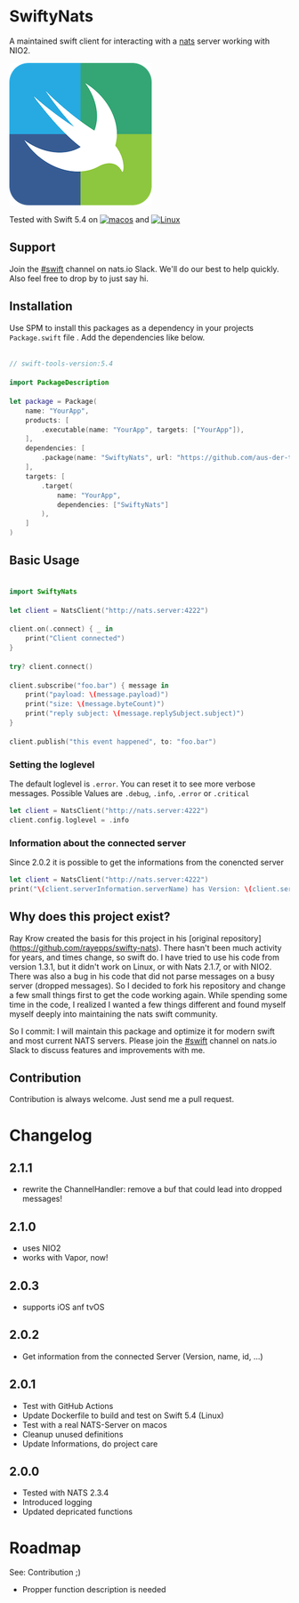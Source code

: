 # SwiftyNats
A maintained swift client for interacting with a [nats](http://nats.io) server working with NIO2.

![SwiftyNats Logo](./Resources/Logo@256.png)

Tested with Swift 5.4 on [![macos](https://github.com/aus-der-Technik/swifty-nats/actions/workflows/macos.yml/badge.svg?branch=main)](https://github.com/aus-der-Technik/swifty-nats/actions/workflows/macos.yml) and [![Linux](https://github.com/aus-der-Technik/swifty-nats/actions/workflows/linux.yml/badge.svg?branch=main)](https://github.com/aus-der-Technik/swifty-nats/actions/workflows/linux.yml)

## Support
Join the [#swift](https://natsio.slack.com/archives/C02D41BU0PQ) channel on nats.io Slack. 
We'll do our best to help quickly. Also feel free to drop by to just say hi. 

## Installation
Use SPM to install this packages as a dependency in your projects `Package.swift` file .
Add the dependencies like below.

```swift

// swift-tools-version:5.4

import PackageDescription

let package = Package(
    name: "YourApp",
    products: [
        .executable(name: "YourApp", targets: ["YourApp"]),
    ],
    dependencies: [
        .package(name: "SwiftyNats", url: "https://github.com/aus-der-technik/swifty-nats.git", from: "2.1.1")
    ],
    targets: [
        .target(
            name: "YourApp",
            dependencies: ["SwiftyNats"]
        ),
    ]
)

```

## Basic Usage
```swift

import SwiftyNats

let client = NatsClient("http://nats.server:4222")

client.on(.connect) { _ in
    print("Client connected")
}

try? client.connect()

client.subscribe("foo.bar") { message in
    print("payload: \(message.payload)")
    print("size: \(message.byteCount)")
    print("reply subject: \(message.replySubject.subject)")
}

client.publish("this event happened", to: "foo.bar")

```

### Setting the loglevel

The default loglevel is `.error`. You can reset it to see more verbose messages. Possible
Values are `.debug`, `.info`, `.error` or `.critical`

```swift
let client = NatsClient("http://nats.server:4222")
client.config.loglevel = .info
```

### Information about the connected server

Since 2.0.2 it is possible to get the informations from the conencted server

```swift
let client = NatsClient("http://nats.server:4222")
print("\(client.serverInformation.serverName) has Version: \(client.serverInformation.version))");
```

## Why does this project exist? 
Ray Krow created the basis for this project in his [original repository] (https://github.com/rayepps/swifty-nats). 
There hasn't been much activity for years, and times change, so swift do. I have tried to use his code from 
version 1.3.1, but it didn't work on Linux, or with Nats 2.1.7, or with NIO2. There was 
also a bug in his code that did not parse messages on a busy server (dropped messages). 
So I decided to fork his repository and change a few small things first to get the code working again. 
While spending some time in the code, I realized I wanted a few things different and found myself 
myself deeply into maintaining the nats swift community. 

So I commit: I will maintain this package and optimize it for modern swift and most current NATS servers. Please 
join the [#swift](https://natsio.slack.com/archives/C02D41BU0PQ) channel on nats.io Slack to discuss features and improvements with me. 


## Contribution
Contribution is always welcome. Just send me a pull request.


# Changelog

## 2.1.1
- rewrite the ChannelHandler: remove a buf that could lead into dropped messages! 

## 2.1.0
- uses NIO2 
- works with Vapor, now!
 
## 2.0.3
- supports iOS anf tvOS

## 2.0.2
- Get information from the connected Server (Version, name, id, ...)

## 2.0.1 
- Test with GitHub Actions 
- Update Dockerfile to build and test on Swift 5.4 (Linux)
- Test with a real NATS-Server on macos
- Cleanup unused definitions
- Update Informations, do project care

## 2.0.0 
- Tested with NATS 2.3.4
- Introduced logging
- Updated depricated functions  

# Roadmap
See: Contribution ;) 
- Propper function description is needed


